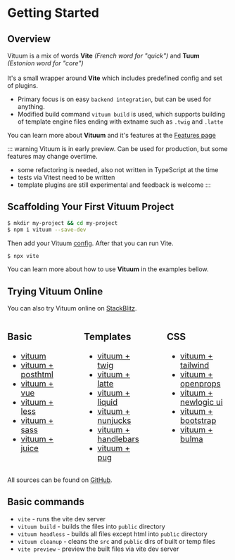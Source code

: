 # Getting Started

## Overview

Vituum is a mix of words **Vite** _(French word for "quick")_ and **Tuum** _<br>(Estonion word for "core")_<br><br>
It's a small wrapper around **Vite** which includes predefined config and set of plugins.

* Primary focus is on easy `backend integration`, but can be used for anything.
* Modified build command `vituum build` is used, which supports building of template engine files ending with extname such as `.twig` and `.latte`

You can learn more about **Vituum** and it's features at the [Features page](/guide/features)

::: warning
Vituum is in early preview. Can be used for production, but some features may change overtime.
* some refactoring is needed, also not written in TypeScript at the time
* tests via Vitest need to be written
* template plugins are still experimental and feedback is welcome
:::

## Scaffolding Your First Vituum Project
```bash
$ mkdir my-project && cd my-project
$ npm i vituum --save-dev
```

Then add your Vituum [config](/config/). After that you can run Vite.

```bash
$ npx vite
```

You can learn more about how to use **Vituum** in the examples bellow.

## Trying Vituum Online

You can also try Vituum online on [StackBlitz](https://stackblitz.com/). 

<style>
    @media all and (max-width: 720px) {
        #vituum-examples {
            display: block !important;
        }
    }
</style>

<div id="vituum-examples" style="display: flex; gap: 3rem; font-size: 1.125rem;">
<div>

### Basic
* [vituum](https://stackblitz.com/github/vituum/vituum/tree/main/examples/vanilla)
* [vituum + posthtml](https://stackblitz.com/github/vituum/vituum/tree/main/examples/posthtml)
* [vituum + vue](https://stackblitz.com/github/vituum/vituum/tree/main/examples/vue)
* [vituum + less](https://stackblitz.com/github/vituum/vituum/tree/main/examples/less)
* [vituum + sass](https://stackblitz.com/github/vituum/vituum/tree/main/examples/sass)
* [vituum + juice](https://stackblitz.com/github/vituum/vituum/tree/main/examples/juice)

</div>

<div>

### Templates
* [vituum + twig](https://stackblitz.com/github/vituum/vituum/tree/main/examples/twig)
* [vituum + latte](https://stackblitz.com/github/vituum/vituum/tree/main/examples/latte)
* [vituum + liquid](https://stackblitz.com/github/vituum/vituum/tree/main/examples/liquid)
* [vituum + nunjucks](https://stackblitz.com/github/vituum/vituum/tree/main/examples/nunjucks)
* [vituum + handlebars](https://stackblitz.com/github/vituum/vituum/tree/main/examples/handlebars)
* [vituum + pug](https://stackblitz.com/github/vituum/vituum/tree/main/examples/pug)

</div>

<div>

### CSS
* [vituum + tailwind](https://stackblitz.com/github/vituum/vituum/tree/main/examples/tailwindcss)
* [vituum + openprops](https://stackblitz.com/github/vituum/vituum/tree/main/examples/openprops)
* [vituum + newlogic ui](https://stackblitz.com/github/vituum/vituum/tree/main/examples/newlogic-ui)
* [vituum + bootstrap](https://stackblitz.com/github/vituum/vituum/tree/main/examples/bootstrap)
* [vituum + bulma](https://stackblitz.com/github/vituum/vituum/tree/main/examples/bulma)

</div>
</div>

All sources can be found on [GitHub](https://github.com/vituum/vituum/tree/main/examples).

## Basic commands

* `vite` - runs the vite dev server
* `vituum build` - builds the files into `public` directory
* `vituum headless` - builds all files except html into `public` directory
* `vituum cleanup` - cleans the `src` and `public` dirs of built or temp files
* `vite preview` - preview the built files via vite dev server
